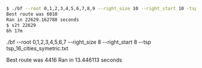 
```bash
$ ./bf --root 0,1,2,3,4,5,6,7,8,9 --right_size 10 --right_start 10 -tsp tsp_20_cities_symetric.txt
Best route was 6010
Ran in 22629.162788 seconds
$ s2t 22629
6h 17m
```

./bf --root 0,1,2,3,4,5,6,7 --right_size 8 --right_start 8 --tsp tsp_16_cities_symetric.txt

Best route was 4416
Ran in 13.446113 seconds
